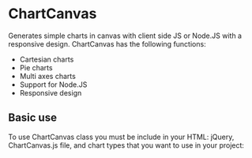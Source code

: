 ChartCanvas
===========

Generates simple charts in canvas with client side JS or Node.JS with a responsive design. ChartCanvas has the following functions:

- Cartesian charts
- Pie charts
- Multi axes charts
- Support for Node.JS
- Responsive design

## Basic use

To use ChartCanvas class you must be include in your HTML: jQuery, ChartCanvas.js file, and chart types that you want to use in your project:

<!-- You must include this code in HEAD -->

<script src="http://ajax.googleapis.com/ajax/libs/jquery/1.9.1/jquery.min.js"></script>
<script src="ChartCanvas.js"></script>
 
<!-- Now you must include the chart type you need-->

<script src="types/ChartCanvas_axes.js"></script>
<script src="types/ChartCanvas_pie.js"></script>

